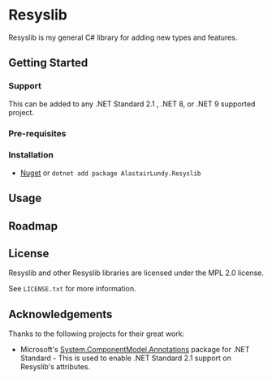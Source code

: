 # Resyslib
Resyslib is my general C# library for adding new types and features.

## Getting Started

### Support
This can be added to any .NET Standard 2.1 , .NET 8, or .NET 9 supported project.

### Pre-requisites

### Installation
* [Nuget](https://nuget.org/packages/AlastairLundy.Resyslib) or ``dotnet add package AlastairLundy.Resyslib``


## Usage


## Roadmap


## License
Resyslib and other Resyslib libraries are licensed under the MPL 2.0 license.

See ``LICENSE.txt`` for more information.

## Acknowledgements
Thanks to the following projects for their great work:
* Microsoft's [System.ComponentModel.Annotations](https://www.nuget.org/packages/System.ComponentModel.Annotations) package for .NET Standard - This is used to enable .NET Standard 2.1 support on Resyslib's attributes.
